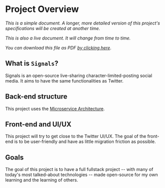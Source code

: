 # Project Overview

_This is a simple document. A longer, more detailed version of this project's specifications will be created at another time._

_This is also a live document. It will change from time to time._

_You can download this file as PDF [by clicking here](https://pauloelienay.com/signals/SPECIFICATIONS.pdf)_.

## What is `Signals`?

Signals is an open-source live-sharing character-limited-posting social media. It aims to have the same functionalities as Twitter.

## Back-end structure

This project uses the [Microservice Architecture](https://en.wikipedia.org/wiki/Microservices).

## Front-end and UI/UX

This project will try to get close to the Twitter UI/UX. The goal of the front-end is to be user-friendly and have as little migration friction as possible.

## Goals

The goal of this project is to have a full fullstack project -- with many of today's most talked-about technologies -- made open-source for my own learning and the learning of others.
